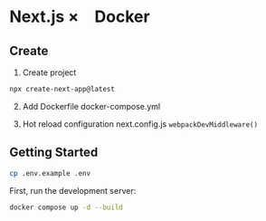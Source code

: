 # Next.js ×　Docker

## Create

1. Create project
```bash
npx create-next-app@latest
```

2. Add Dockerfile docker-compose.yml

3. Hot reload configuration
next.config.js
`webpackDevMiddleware()`

## Getting Started

```bash
cp .env.example .env
```

First, run the development server:

```bash
docker compose up -d --build
```
